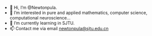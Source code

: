 - 👋 Hi, I’m @Newtonpula.
- 👀 I’m interested in pure and applied mathematics, computer science, computational neuroscience...
- 🌱 I’m currently learning in SJTU.
- 📫 Contact me via email newtonpula@sjtu.edu.cn
<!---
💞️ I’m looking to collaborate on ...
--->

<!---
Newtonpula/Newtonpula is a ✨ special ✨ repository because its `README.md` (this file) appears on your GitHub profile.
You can click the Preview link to take a look at your changes.
--->
